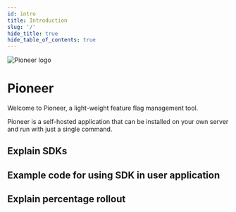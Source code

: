 ```yaml
---
id: intro
title: Introduction
slug: '/'
hide_title: true
hide_table_of_contents: true
---
```


<div style={{textAlign: 'center'}}>
  <img src={require('./assets/pioneer_color_graphic.png').default} alt='Pioneer logo' />
</div>

# Pioneer

Welcome to Pioneer, a light-weight feature flag management tool.

Pioneer is a self-hosted application that can be installed on your own server and run with just a single command.

## Explain SDKs

## Example code for using SDK in user application

## Explain percentage rollout